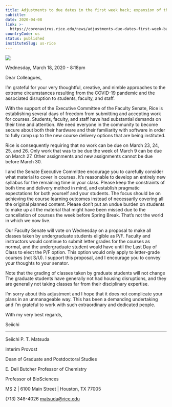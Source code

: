 ```yaml
---
title: Adjustments to due dates in the first week back; expansion of the pass-fail option for undergraduate
subtitle: 
date: 2020-04-08
link: >-
  https://coronavirus.rice.edu/news/adjustments-due-dates-first-week-back-expansion-pass-fail-option-undergraduate
countryCode: us
status: published
instituteSlug: us-rice
---
```

![](https://coronavirus.rice.edu/sites/g/files/bxs3591/files/favicon.ico)

Wednesday, March 18, 2020 - 8:18pm

Dear Colleagues,

I’m grateful for your very thoughtful, creative, and nimble approaches to the extreme circumstances resulting from the COVID-19 pandemic and the associated disruption to students, faculty, and staff.

With the support of the Executive Committee of the Faculty Senate, Rice is establishing several days of freedom from submitting and accepting work for courses. Students, faculty, and staff have had substantial demands on their time and attention. We need everyone in the community to become secure about both their hardware and their familiarity with software in order to fully ramp up to the new course delivery options that are being instituted.

Rice is consequently requiring that no work can be due on March 23, 24, 25, and 26. Only work that was to be due the week of March 9 can be due on March 27. Other assignments and new assignments cannot be due before March 30.

I and the Senate Executive Committee encourage you to carefully consider what material to cover in courses. It’s reasonable to develop an entirely new syllabus for the remaining time in your class. Please keep the constraints of both time and delivery method in mind, and establish pragmatic expectations for both yourself and your students. The focus should be on achieving the course learning outcomes instead of necessarily covering all the original planned content. Please don’t put an undue burden on students to make up all the material that might have been missed due to the cancellation of courses the week before Spring Break. That’s not the world in which we now live.

Our Faculty Senate will vote on Wednesday on a proposal to make all classes taken by undergraduate students eligible as P/F. Faculty and instructors would continue to submit letter grades for the courses as normal, and the undergraduate student would have until the Last Day of Class to elect the P/F option. This option would only apply to letter-grade courses (not S/U). I support this proposal, and I encourage you to convey your thoughts to your senator.

Note that the grading of classes taken by graduate students will not change The graduate students have generally not had housing disruptions, and they are generally not taking classes far from their disciplinary expertise.

I’m sorry about this adjustment and I hope that it does not complicate your plans in an unmanageable way. This has been a demanding undertaking and I’m grateful to work with such extraordinary and dedicated people.

With my very best regards,

Seiichi

----

Seiichi P. T. Matsuda

Interim Provost

Dean of Graduate and Postdoctoral Studies

E. Dell Butcher Professor of Chemistry

Professor of BioSciences

MS 2 | 6100 Main Street | Houston, TX 77005

(713) 348-4026 matsuda@rice.edu